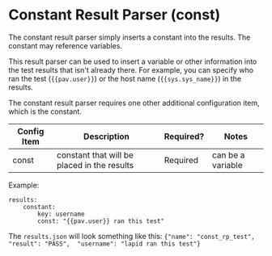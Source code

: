# Constant Result Parser (const)

The constant result parser simply inserts a constant into the results. The 
constant may reference variables.

This result parser can be used to insert a variable or other information into 
the test results that isn't already there. For example, you can specify who ran 
the test (`{{pav.user}}`) or the host name (`{{sys.sys_name}}`) in the results.

The constant result parser requires one other additional configuration item, 
which is the constant. 

| Config Item | Description | Required? | Notes | 
| ----------- | ----------- | --------- | ------|
| const | constant that will be placed in the results | Required | can be a variable|

Example:
```
results:
    constant:
        key: username
        const: "{{pav.user}} ran this test"
```

The `results.json` will look something like this:
`{"name": "const_rp_test", "result": "PASS", 
"username": "lapid ran this test"}`